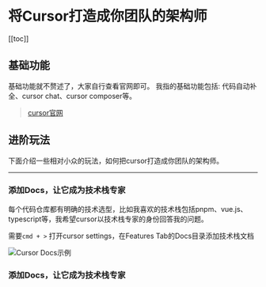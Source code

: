 # 将Cursor打造成你团队的架构师

[[toc]]

## 基础功能
基础功能就不赘述了，大家自行查看官网即可。
我指的基础功能包括: 代码自动补全、cursor chat、cursor composer等。

> [cursor官网](https://www.cursor.com/cn)

## 进阶玩法
下面介绍一些相对小众的玩法，如何把cursor打造成你团队的架构师。

---

### 添加Docs，让它成为技术栈专家

每个代码仓库都有明确的技术选型，比如我喜欢的技术栈包括pnpm、vue.js、typescript等，我希望cursor以技术栈专家的身份回答我的问题。

需要`cmd + >` 打开cursor settings，在Features Tab的Docs目录添加技术栈文档

![Cursor Docs示例](../assets/cursor/cursor_docs.gif)



### 添加Docs，让它成为技术栈专家
